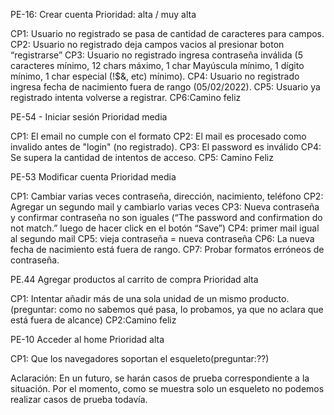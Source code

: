 PE-16: Crear cuenta
Prioridad: alta / muy alta 

CP1: Usuario no registrado se pasa de cantidad de caracteres para campos.
CP2: Usuario no registrado deja campos vacios al presionar boton “registrarse” 
CP3: Usuario no registrado ingresa contraseña inválida (5 caracteres mínimo, 12 chars máximo, 1 char Mayúscula mínimo, 1 dígito mínimo, 1 char especial (!$&, etc) mínimo).
CP4: Usuario no registrado ingresa fecha de nacimiento fuera de rango (05/02/2022).
CP5: Usuario ya registrado intenta volverse a registrar.
CP6:Camino feliz

PE-54 - Iniciar sesión
Prioridad media

CP1: El email no cumple con el formato
CP2: El mail es procesado como invalido antes de "login" (no registrado).
CP3: El password es inválido
CP4: Se supera la cantidad de intentos de acceso.
CP5: Camino Feliz

PE-53 Modificar cuenta
Prioridad media

CP1: Cambiar varias veces contraseña, dirección, nacimiento, teléfono
CP2: Agregar un segundo mail y cambiarlo varias veces
CP3: Nueva contraseña y confirmar contraseña no son iguales (“The password and confirmation do not match.” luego de hacer click en el botón “Save”)
CP4: primer mail igual al segundo mail
CP5: vieja contraseña = nueva contraseña
CP6: La nueva fecha de nacimiento está fuera de rango.
CP7: Probar formatos erróneos de contraseña.

PE.44 Agregar productos al carrito de compra
Prioridad alta

CP1: Intentar añadir más de una sola unidad de un mismo producto.(preguntar: como no sabemos qué pasa, lo probamos, ya que no aclara que está fuera de alcance)
CP2:Camino feliz

PE-10 Acceder al home
Prioridad alta

CP1: Que los navegadores soportan el esqueleto(preguntar:??)

Aclaración: En un futuro, se harán casos de prueba correspondiente a la situación. Por el momento, como se muestra solo un esqueleto no podemos realizar casos de prueba todavía.
